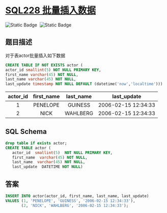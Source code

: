 # [SQL228 批量插入数据](https://www.nowcoder.com/practice/51c12cea6a97468da149c04b7ecf362e?tpId=82&tags=&title=&difficulty=2&judgeStatus=&rp=1&sourceUrl=%2Fexam%2Finterview%3Forder%3D0&gioEnter=menu)

<div style="display:flex;">
  <img style="margin-right: 8px;" alt="Static Badge" src="https://img.shields.io/badge/%E9%9A%BE%E5%BA%A6-%E7%AE%80%E5%8D%95-%2351b8b8?style=flat">
  <img style="margin-right: 8px;" alt="Static Badge" src="https://img.shields.io/badge/%E6%95%B0%E6%8D%AE%E5%BA%93-%23b1b3b8?style=flat">
</div>


## 题目描述

对于表actor批量插入如下数据
```sql
CREATE TABLE IF NOT EXISTS actor (
actor_id smallint(5) NOT NULL PRIMARY KEY,
first_name varchar(45) NOT NULL,
last_name varchar(45) NOT NULL,
last_update timestamp NOT NULL DEFAULT (datetime('now','localtime')))
```

| actor_id | first_name | last_name |     last_update     |
| :------: | :--------: | :-------: | :-----------------: |
|    1     |  PENELOPE  |  GUINESS  | 2006-02-15 12:34:33 |
|    2     |    NICK    | WAHLBERG  | 2006-02-15 12:34:33 |


## SQL Schema
```sql
drop table if exists actor;
CREATE TABLE actor (
   actor_id  smallint(5)  NOT NULL PRIMARY KEY,
   first_name  varchar(45) NOT NULL,
   last_name  varchar(45) NOT NULL,
   last_update  DATETIME NOT NULL)
```

## 答案
```sql
INSERT INTO actor(actor_id, first_name, last_name, last_update)
VALUES (1, 'PENELOPE', 'GUINESS', '2006-02-15 12:34:33'),
       (2, 'NICK', 'WAHLBERG', '2006-02-15 12:34:33');
```